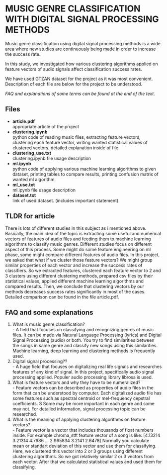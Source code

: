 # MUSIC GENRE CLASSIFICATION WITH DIGITAL SIGNAL PROCESSING METHODS

Music genre classification using digital signal processing methods is a wide area where new studies are continuously being made in order to increase the success rate.

In this study, we investigated how various clustering algorithms applied on feature vectors of audio signals affect classification success rates.

We have used GTZAN dataset for the project as it was most convenient. Description of each file are below for the project to be understood.

*FAQ and explanations of some terms can be found at the end of the text.*

## Files 

- **article.pdf**    
  appropriate article of the project
- **clustering.ipynb**      
  python code of reading music files, extracting feature vectors, clustering each feature vector, writing wanted statistical values of clustered vectors. 
detailed explanation inside of file.
- **clustering_use.txt**      
  clustering.ipynb file usage description
- **ml.ipynb**      
  python code of applying various machine learning algorithms to given dataset, printing tables to compare results, printing confusion matrix of wanted ml algorithm.
- **ml_use.txt**     
  ml.ipynb file usage description
- **dataset.txt**    
  link of used dataset. (includes important statement).

  
## TLDR for article
  There is lots of different studies in this subject as i mentioned above.     
Basically, the main idea of the topic is extracting some useful and numerical vectors of features of audio files and feeding them to machine learning algorithms to classify music genres.
Different studies focus on different aspect of this process. Some might do some feature engineering on ml phase, some might compare different features of audio files. 
In this project, we asked that what if we cluster those feature vectors? We might group similar properties of each vector and increase the success rates of classifiers.
So we extracted features, clustered each feature vector to 2 and 3 clusters using different clustering methods, prepared csv files by their statistical values, applied different machine learning algorithms and compared results.
Then, we conclude that clustering vectors by our methods decreases success rates significantly in most of the cases. Detailed comparison can be found in the file article.pdf.
  
  
## FAQ and some explanations 
  1. What is music genre classification?     
    - A field that focuses on classifying and recognizing genres of music files. It can be made via Natural Language Processing (lyrics) and Digital Signal Processing (audio) or both.
    You try to find similarities between the songs in same genre and classify new songs using this similarities. Machine learning, deep learning and clustering methods is frequently used.
  2. Digital signal processing??    
    - A huge field that focuses on digitalizing real life signals and researches features of any kind of signal. In this project, specifically audio signal processing applied. Populer audio processing library librosa is used.
  3. What is feature vectors and why they have to be numeralized?   
    - Feature vectors can be described as properties of audio files in the form that can be understood by computer. Each digitalized audio file has some features such as spectral centroid or mel-frequency cepstral coefficients. S
    Some may be more important in each genre and some may not. For detailed information, signal processing topic can be researched. 
   4. What is the meaning of applying clustering algorithms on feature vectors?   
    - Feature vector is a vector that includes thousands of float numbers inside. For example chroma_stft feature vector of a song is like: [4.13214 3.21314 4.7686 ... 2.965834 3.2141 2.6478]
    Normally you calculate mean or standart deviation of this vector and use them for classifying. Here, we clustered this vector into 2 or 3 groups using different clustering algorithms. So we got relatively similar 2 or 3 vectors from each vector. 
    After that we calculated statistical values and used them for classifying. 
